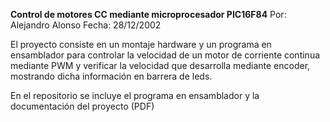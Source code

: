 **Control de motores CC mediante microprocesador PIC16F84**
Por: Alejandro Alonso
Fecha: 28/12/2002


El proyecto consiste en un montaje hardware y un programa en ensamblador para controlar la velocidad de un motor de corriente continua mediante PWM y verificar la velocidad que desarrolla mediante encoder, mostrando dicha información en barrera de leds.

En el repositorio se incluye el programa en ensamblador y la documentación del proyecto (PDF)
